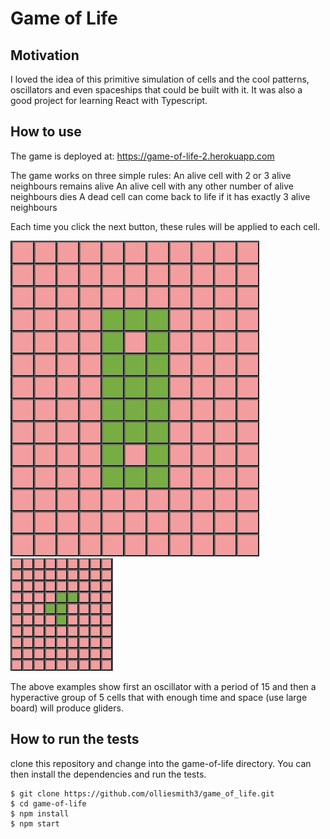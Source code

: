 # Game of Life

## Motivation
I loved the idea of this primitive simulation of cells and the cool patterns, oscillators and even spaceships that could be built with it. It was also a good project for learning React with Typescript.

## How to use

The game is deployed at: https://game-of-life-2.herokuapp.com

The game works on three simple rules:
  An alive cell with 2 or 3 alive neighbours remains alive
  An alive cell with any other number of alive neighbours dies
  A dead cell can come back to life if it has exactly 3 alive neighbours

Each time you click the next button, these rules will be applied to each cell.

![Oscillator Example](./public/oscillator-1.png?raw=true "Oscillator")![Gun Example](./public/gun-1.png?raw=true "Gun")

The above examples show first an oscillator with a period of 15 and then a hyperactive group of 5 cells that with enough time and space (use large board) will produce gliders.

## How to run the tests

clone this repository and change into the game-of-life directory. You can then install the dependencies and run the tests.
```
$ git clone https://github.com/olliesmith3/game_of_life.git
$ cd game-of-life
$ npm install
$ npm start
```

